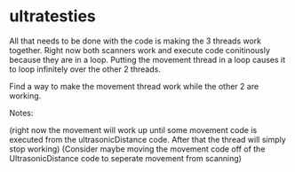 # ultratesties
 
All that needs to be done with the code is making the 3 threads work together.
Right now both scanners work and execute code conitinously because they are in a loop. Putting the movement thread in a loop causes it to loop infinitely over the other 2 threads. 

Find a way to make the movement thread work while the other 2 are working. 



Notes: 

(right now the movement will work up until some movement code is executed from the ultrasonicDistance code. After that the thread will simply stop working)
(Consider maybe moving the movement code off of the UltrasonicDistance code to seperate movement from scanning)

